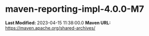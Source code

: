 # maven-reporting-impl-4.0.0-M7

**Last Modified:** 2023-04-15 11:38:00.0
**Maven URL:** https://maven.apache.org/shared-archives/
